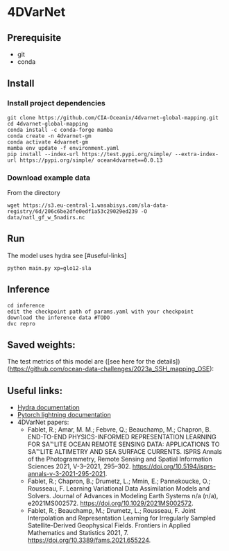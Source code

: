 # 4DVarNet

## Prerequisite
- git
- conda

## Install
### Install project dependencies
```
git clone https://github.com/CIA-Oceanix/4dvarnet-global-mapping.git
cd 4dvarnet-global-mapping
conda install -c conda-forge mamba
conda create -n 4dvarnet-gm
conda activate 4dvarnet-gm
mamba env update -f environment.yaml
pip install --index-url https://test.pypi.org/simple/ --extra-index-url https://pypi.org/simple/ ocean4dvarnet==0.0.13
```

### Download example data
From the directory
```
wget https://s3.eu-central-1.wasabisys.com/sla-data-registry/6d/206c6be2dfe0edf1a53c29029ed239 -O data/natl_gf_w_5nadirs.nc
```

## Run
The model uses hydra see [#useful-links]
```
python main.py xp=glo12-sla
```

## Inference
```
cd inference
edit the checkpoint path of params.yaml with your checkpoint
download the inference data #TODO
dvc repro
```

## Saved weights:

<!-- You can find pre-trained weights [here](https://s3.eu-central-1.wasabisys.com/melody/quentin_cloud/starter_big_mod_07a265.ckpt) -->

The test metrics of this model are ([see here for the details])(https://github.com/ocean-data-challenges/2023a_SSH_mapping_OSE):


## Useful links:
- [Hydra documentation](https://hydra.cc/docs/intro/)
- [Pytorch lightning documentation](https://pytorch-lightning.readthedocs.io/en/stable/index.html#get-started)
- 4DVarNet papers:
	- Fablet, R.; Amar, M. M.; Febvre, Q.; Beauchamp, M.; Chapron, B. END-TO-END PHYSICS-INFORMED REPRESENTATION LEARNING FOR SA℡LITE OCEAN REMOTE SENSING DATA: APPLICATIONS TO SA℡LITE ALTIMETRY AND SEA SURFACE CURRENTS. ISPRS Annals of the Photogrammetry, Remote Sensing and Spatial Information Sciences 2021, V-3–2021, 295–302. https://doi.org/10.5194/isprs-annals-v-3-2021-295-2021.
	- Fablet, R.; Chapron, B.; Drumetz, L.; Mmin, E.; Pannekoucke, O.; Rousseau, F. Learning Variational Data Assimilation Models and Solvers. Journal of Advances in Modeling Earth Systems n/a (n/a), e2021MS002572. https://doi.org/10.1029/2021MS002572.
	- Fablet, R.; Beauchamp, M.; Drumetz, L.; Rousseau, F. Joint Interpolation and Representation Learning for Irregularly Sampled Satellite-Derived Geophysical Fields. Frontiers in Applied Mathematics and Statistics 2021, 7. https://doi.org/10.3389/fams.2021.655224.


